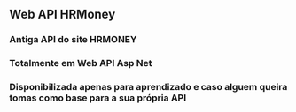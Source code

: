 ## Web API HRMoney

### Antiga API do site HRMONEY
### Totalmente em Web API Asp Net 
### Disponibilizada apenas para aprendizado e caso alguem queira tomas como base para a sua própria API
